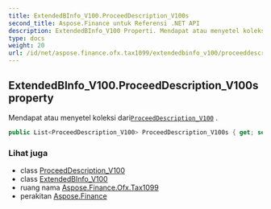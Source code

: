 ```yaml
---
title: ExtendedBInfo_V100.ProceedDescription_V100s
second_title: Aspose.Finance untuk Referensi .NET API
description: ExtendedBInfo_V100 Properti. Mendapat atau menyetel koleksi dariProceedDescription_V100 .
type: docs
weight: 20
url: /id/net/aspose.finance.ofx.tax1099/extendedbinfo_v100/proceeddescription_v100s/
---
```

## ExtendedBInfo_V100.ProceedDescription_V100s property

Mendapat atau menyetel koleksi dari[`ProceedDescription_V100`](../../proceeddescription_v100/) .

```csharp
public List<ProceedDescription_V100> ProceedDescription_V100s { get; set; }
```

### Lihat juga

* class [ProceedDescription_V100](../../proceeddescription_v100/)
* class [ExtendedBInfo_V100](../)
* ruang nama [Aspose.Finance.Ofx.Tax1099](../../extendedbinfo_v100/)
* perakitan [Aspose.Finance](../../../)


